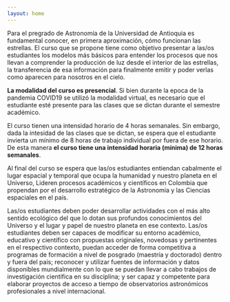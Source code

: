 ```yaml
---
layout: home
---
```

Para el pregrado de Astronomía de la Universidad de Antioquia es fundamental conocer, en primera aproximación, cómo funcionan las estrellas. El curso que se propone tiene como objetivo presentar a las/os estudiantes los modelos más básicos para entender los procesos que nos llevan a comprender la producción de luz desde el interior de las estrellas, la transferencia de esa información para finalmente emitir y poder verlas como aparecen para nosotros en el cielo.

**La modalidad del curso es presencial**. Si bien durante la epoca de la pandemia COVID19 se utilizó la modalidad virtual, es necesario que el estudiante esté presente para las clases que se dictan durante el semestre académico. 

El curso tienen una intensidad horario de 4 horas semanales. Sin embargo, dada la intesidad de las clases que se dictan, se espera que el estudiante invierta un mínimo de 8 horas de trabajo individual por fuera de ese horario. De esta manera **el curso tiene una intensidad horaria (mínima) de 12 horas semanales**.

Al final del curso se espera que las/os estudiantes entiendan cabalmente el lugar espacial y temporal que ocupa la humanidad y nuestro planeta en el Universo, Lideren procesos académicos y científicos en Colombia que propendan por el desarrollo estratégico de la Astronomía y las Ciencias espaciales en el país.

Las/os estudiantes deben poder desarrollar actividades con el más alto sentido ecológico del que lo dotan sus profundos conocimientos del Universo y el lugar y papel de nuestro planeta en ese contexto. Las/os estudiantes deben ser capaces de modificar su entorno académico, educativo y científico con propuestas originales, novedosas y pertinentes en el respectivo contexto, puedan acceder de forma competitiva a programas de formación a nivel de posgrado (maestría y doctorado) dentro y fuera del país; reconocer y utilizar fuentes de información y datos disponibles mundialmente con lo que se puedan llevar a cabo trabajos de investigación científica en su disciplina; y ser capaz y competente para elaborar proyectos de acceso a tiempo de observatorios astronómicos profesionales a nivel internacional.
